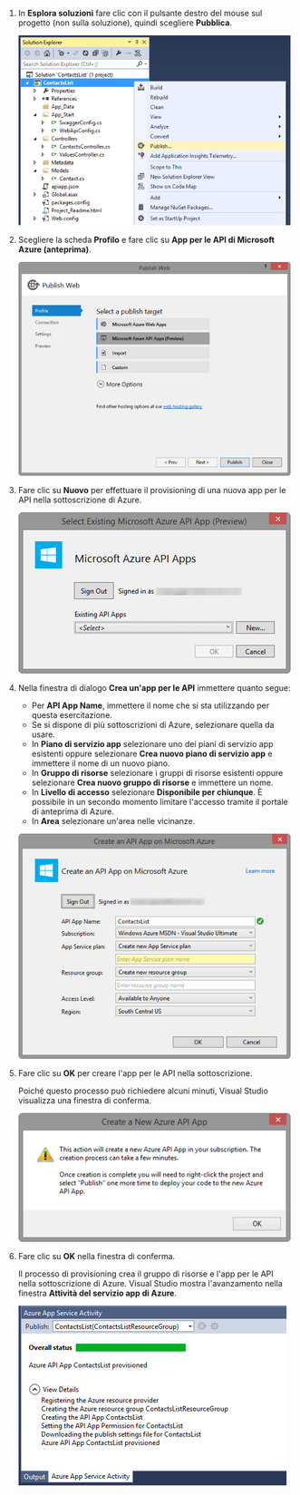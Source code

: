 1. In **Esplora soluzioni** fare clic con il pulsante destro del mouse sul progetto (non sulla soluzione), quindi scegliere **Pubblica**. 

	![Opzione di menu per la pubblicazione del progetto](./media/app-service-api-pub-web-create/20-publish-gesture-v3.png)

2. Scegliere la scheda **Profilo** e fare clic su **App per le API di Microsoft Azure (anteprima)**.

	![Finestra di dialogo Pubblica sul Web](./media/app-service-api-pub-web-create/21-select-api-apps-for-deployment-v2.png)

3. Fare clic su **Nuovo** per effettuare il provisioning di una nuova app per le API nella sottoscrizione di Azure.

	![Finestra di dialogo per la selezione di servizi API esistenti](./media/app-service-api-pub-web-create/23-publish-to-apiapps-v3.png)

4. Nella finestra di dialogo **Crea un'app per le API** immettere quanto segue:

	- Per **API App Name**, immettere il nome che si sta utilizzando per questa esercitazione. 
	- Se si dispone di più sottoscrizioni di Azure, selezionare quella da usare.
	- In **Piano di servizio app** selezionare uno dei piani di servizio app esistenti oppure selezionare **Crea nuovo piano di servizio app** e immettere il nome di un nuovo piano. 
	- In **Gruppo di risorse** selezionare i gruppi di risorse esistenti oppure selezionare **Crea nuovo gruppo di risorse** e immettere un nome. 
	- In **Livello di accesso** selezionare **Disponibile per chiunque**. È possibile in un secondo momento limitare l'accesso tramite il portale di anteprima di Azure.
	- In **Area** selezionare un'area nelle vicinanze.  

	![Finestra di dialogo per la configurazione di app Web di Microsoft Azure](./media/app-service-api-pub-web-create/24-new-api-app-dialog-v3.png)

5. Fare clic su **OK** per creare l'app per le API nella sottoscrizione.

	Poiché questo processo può richiedere alcuni minuti, Visual Studio visualizza una finestra di conferma.

	![Messaggio di conferma dell'inizio della creazione del servizio API](./media/app-service-api-pub-web-create/25-api-provisioning-started-v3.png)

6. Fare clic su **OK** nella finestra di conferma.
 
	Il processo di provisioning crea il gruppo di risorse e l'app per le API nella sottoscrizione di Azure. Visual Studio mostra l'avanzamento nella finestra **Attività del servizio app di Azure**.

	![Notifica sullo stato tramite la finestra Attività del servizio app di Azure](./media/app-service-api-pub-web-create/26-provisioning-success-v3.png)

<!---HONumber=July15_HO4-->